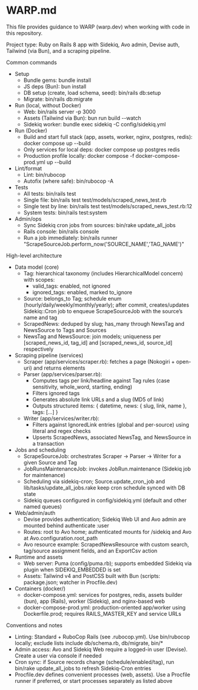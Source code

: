 # WARP.md

This file provides guidance to WARP (warp.dev) when working with code in this repository.

Project type: Ruby on Rails 8 app with Sidekiq, Avo admin, Devise auth, Tailwind (via Bun), and a scraping pipeline.

Common commands
- Setup
  - Bundle gems: bundle install
  - JS deps (Bun): bun install
  - DB setup (create, load schema, seed): bin/rails db:setup
  - Migrate: bin/rails db:migrate
- Run (local, without Docker)
  - Web: bin/rails server -p 3000
  - Assets (Tailwind via Bun): bun run build --watch
  - Sidekiq worker: bundle exec sidekiq -C config/sidekiq.yml
- Run (Docker)
  - Build and start full stack (app, assets, worker, nginx, postgres, redis): docker compose up --build
  - Only services for local deps: docker compose up postgres redis
  - Production profile locally: docker compose -f docker-compose-prod.yml up --build
- Lint/format
  - Lint: bin/rubocop
  - Autofix (where safe): bin/rubocop -A
- Tests
  - All tests: bin/rails test
  - Single file: bin/rails test test/models/scraped_news_test.rb
  - Single test by line: bin/rails test test/models/scraped_news_test.rb:12
  - System tests: bin/rails test:system
- Admin/ops
  - Sync Sidekiq cron jobs from sources: bin/rake update_all_jobs
  - Rails console: bin/rails console
  - Run a job immediately: bin/rails runner "ScrapeSourceJob.perform_now('SOURCE_NAME','TAG_NAME')"

High-level architecture
- Data model (core)
  - Tag: hierarchical taxonomy (includes HierarchicalModel concern) with scopes:
    - valid_tags: enabled, not ignored
    - ignored_tags: enabled, marked to_ignore
  - Source: belongs_to Tag; schedule enum (hourly/daily/weekly/monthly/yearly); after commit, creates/updates Sidekiq::Cron job to enqueue ScrapeSourceJob with the source’s name and tag
  - ScrapedNews: deduped by slug; has_many through NewsTag and NewsSource to Tags and Sources
  - NewsTag and NewsSource: join models; uniqueness per [scraped_news_id, tag_id] and [scraped_news_id, source_id] respectively
- Scraping pipeline (services)
  - Scraper (app/services/scraper.rb): fetches a page (Nokogiri + open-uri) and returns <a> elements
  - Parser (app/services/parser.rb):
    - Computes tags per link/headline against Tag rules (case sensitivity, whole_word, starting, ending)
    - Filters ignored tags
    - Generates absolute link URLs and a slug (MD5 of link)
    - Outputs structured items: { datetime, news: { slug, link, name }, tags: [...] }
  - Writer (app/services/writer.rb):
    - Filters against IgnoredLink entries (global and per-source) using literal and regex checks
    - Upserts ScrapedNews, associated NewsTag, and NewsSource in a transaction
- Jobs and scheduling
  - ScrapeSourceJob: orchestrates Scraper -> Parser -> Writer for a given Source and Tag
  - JobRunsMaintenanceJob: invokes JobRun.maintenance (Sidekiq job for maintenance)
  - Scheduling via sidekiq-cron; Source.update_cron_job and lib/tasks/update_all_jobs.rake keep cron schedule synced with DB state
  - Sidekiq queues configured in config/sidekiq.yml (default and other named queues)
- Web/admin/auth
  - Devise provides authentication; Sidekiq Web UI and Avo admin are mounted behind authenticate :user
  - Routes: root to Avo home; authenticated mounts for /sidekiq and Avo at Avo.configuration.root_path
  - Avo resource example: ScrapedNewsResource with custom search, tag/source assignment fields, and an ExportCsv action
- Runtime and assets
  - Web server: Puma (config/puma.rb); supports embedded Sidekiq via plugin when SIDEKIQ_EMBEDDED is set
  - Assets: Tailwind v4 and PostCSS built with Bun (scripts: package.json; watcher in Procfile.dev)
- Containers (docker/)
  - docker-compose.yml: services for postgres, redis, assets builder (bun), app (Rails), worker (Sidekiq), and nginx-based web
  - docker-compose-prod.yml: production-oriented app/worker using Dockerfile.prod; requires RAILS_MASTER_KEY and service URLs

Conventions and notes
- Linting: Standard + RuboCop Rails (see .rubocop.yml). Use bin/rubocop locally; exclude lists include db/schema.rb, db/migrate, bin/*
- Admin access: Avo and Sidekiq Web require a logged-in user (Devise). Create a user via console if needed
- Cron sync: if Source records change (schedule/enabled/tag), run bin/rake update_all_jobs to refresh Sidekiq-Cron entries
- Procfile.dev defines convenient processes (web, assets). Use a Procfile runner if preferred, or start processes separately as listed above

